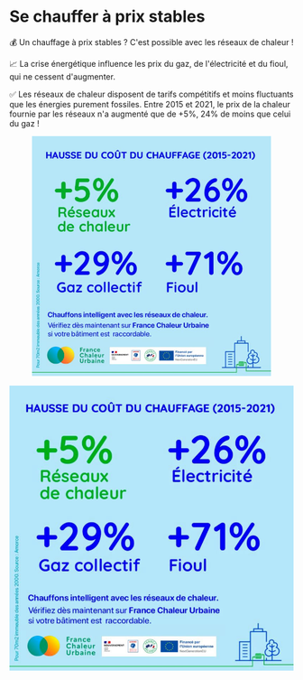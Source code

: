 # Se chauffer à prix stables

💰 Un chauffage à prix stables ? C'est possible avec les réseaux de chaleur !

📈 La crise énergétique influence les prix du gaz, de l'électricité et du fioul, qui ne cessent d'augmenter.

✅ Les réseaux de chaleur disposent de tarifs compétitifs et moins fluctuants que les énergies purement fossiles. Entre 2015 et 2021, le prix de la chaleur fournie par les réseaux n'a augmenté que de +5%, 24% de moins que celui du gaz !

<figure><img src=".gitbook/assets/comparaison_evo_prix.jpg" alt=""><figcaption></figcaption></figure>

![](.gitbook/assets/+5.jpg)
